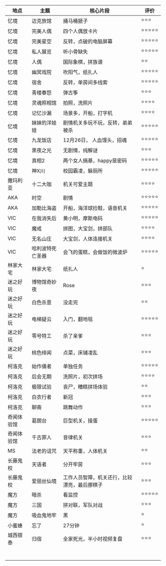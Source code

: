 | 地点       | 主题             | 核心片段                                     | 评价  |
| ---------- | ---------------- | -------------------------------------------- | ----- |
| 忆境       | 迈克旅馆         | 捅马桶搋子                                   | ⭐️⭐️⭐️   |
| 忆境       | 完美人偶         | 四个人偶放卡片                               | ⭐️⭐️⭐️⭐️⭐️ |
| 忆境       | 完美星空         | 反转，点破的电脑屏幕                         | ⭐️⭐️⭐️⭐️⭐️ |
| 忆境       | 私人展览         | 听小骨缺失                                   | ⭐️⭐️⭐️⭐️⭐️ |
| 忆境       | 人偶             | 国际象棋，拼族谱                             | ⭐️⭐️    |
| 忆境       | 幽冥戏院         | 吹阳气，纸扎人                               | ⭐️⭐️⭐️⭐️⭐️ |
| 忆境       | 宿舍             | 反转，单房间多线索                           | ⭐️⭐️⭐️⭐️⭐️ |
| 忆境       | 青楼春怨         | 弹古筝                                       | ⭐️⭐️⭐️   |
| 忆境       | 灵魂照相馆       | 拍照，洗照片                                 | ⭐️⭐️⭐️⭐️  |
| 忆境       | 记忆沙漏         | 场景多，开船，打字机                         | ⭐️⭐️⭐️⭐️  |
| 忆境       | 妹妹的洋娃娃     | 剧情机关多玩不玩，反转，弟弟被杀             | ⭐️⭐️⭐️⭐️⭐️ |
| 忆境       | 九龙饭店         | 12月26日， 人血馒头，招魂                    | ⭐️⭐️⭐️⭐️⭐️ |
| 忆境       | 黑夜之光         | 无剧情，纯解谜                               | ⭐️⭐️⭐️   |
| 忆境       | 真相2            | 两个女人搞基，happy是密码                    | ⭐️⭐️⭐️⭐️⭐️ |
| 忆境       | 神X川            | 校园霸凌，躲厕所                             | ⭐️⭐️⭐️⭐️⭐️ |
| 撒玛利亚   | 十二大咖         | 机关可爱主题                                 | ⭐️⭐️⭐️⭐️  |
| AKA        | 时空             | 剧情                                         | ⭐️⭐️⭐️⭐️⭐️ |
| AKA        | 加勒比海盗       | 开船，海洋球捡鞋，语音机关                   | ⭐️⭐️⭐️⭐️⭐️ |
| VIC        | 在我消失后       | 黄小明，摩斯电码                             | ⭐️⭐️⭐️⭐️⭐️ |
| VIC        | 魔戒             | 拼图，大宝剑，拼部队                         | ⭐️⭐️⭐️⭐️  |
| VIC        | 无名山庄         | 大宝剑，人体连接机关                         | ⭐️⭐️⭐️⭐️  |
| VIC        | 哈利波特死亡圣器 | 会飞的蛋糕，会做饭的微波炉                   | ⭐️⭐️⭐️⭐️⭐️ |
| 林家大宅   | 林家大宅         | 纸扎人                                       | ⭐️     |
| 迷之好玩   | 博物馆奇妙夜     | Rose                                         | ⭐️⭐️⭐️   |
| 迷之好玩   | 白色杀意         | 没走完                                       | ⭐️⭐️    |
| 迷之好玩   | 电梯疑云         | 入门，翻地毯                                 | ⭐️⭐️⭐️⭐️⭐️ |
| 迷之好玩   | 零号特工         | 杀了亲爹                                     | ⭐️⭐️⭐️   |
| 迷之好玩   | 桃色绯闻         | 点菜，床铺凌乱                               | ⭐️⭐️⭐️   |
| 柯洛克     | 始作俑者         | 单独任务                                     | ⭐️⭐️⭐️⭐️⭐️ |
| 柯洛克     | 后会无期         | 洗照片，初次拼场                             | ⭐️⭐️⭐️⭐️  |
| 柯洛克     | 极限试验         | 丧尸，糟糕拼场体验                           | ⭐️⭐️    |
| 柯洛克     | 白衣行者         | 新冠                                         | ⭐️⭐️⭐️   |
| 柯洛克     | 聊斋             | 跳舞动作                                     | ⭐️⭐️⭐️   |
| 奇闻体验馆 | 葛朗台           | 巨型机关，操蛋                               | ⭐️⭐️⭐️⭐️⭐️ |
| 奇闻体验馆 | 千古罪人         | 音律机关                                     | ⭐️⭐️⭐️   |
| MS         | 法老的诅咒       | 天平称重，人体机关                           | ⭐️⭐️    |
| 长藤鬼校   | 天语者           | 分开牢房                                     | ⭐️⭐️⭐️   |
| 长藤鬼校   | 爱丽丝仙境       | 工作人员智障，机关还行，比较漂亮，最后挪棋子 | ⭐️⭐️⭐️   |
| 魔方       | 暗杀             | 看监控                                       | ⭐️⭐️⭐️⭐️⭐️ |
| 魔方       | 三国             | 拼对联，军队对战                             | ⭐️⭐️⭐️   |
| 魔方       | 吸血鬼地牢       | 黑                                           | ⭐️     |
| 小蜜蜂     | 忘了             | 27分钟                                       | ⭐️     |
| 城西银泰   | 归宿             | 全家死光，半小时视频复盘                     | ⭐️⭐️⭐️   |
|            |                  |                                              |       |
|            |                  |                                              |       |
|            |                  |                                              |       |
|            |                  |                                              |       |
|            |                  |                                              |       |
|            |                  |                                              |       |
|            |                  |                                              |       |





